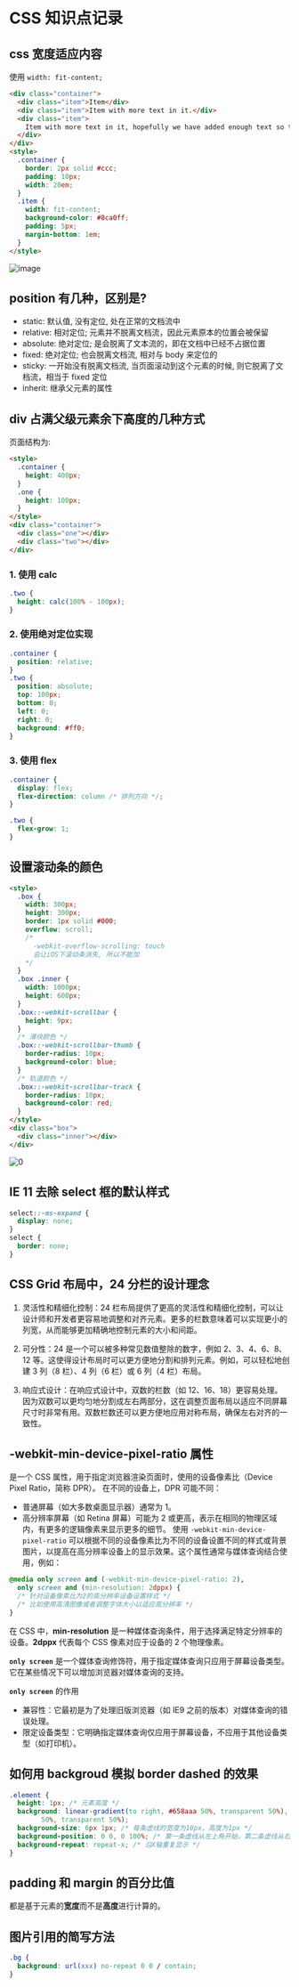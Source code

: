 # CSS 知识点记录

## css 宽度适应内容

使用 `width: fit-content;`

```html
<div class="container">
  <div class="item">Item</div>
  <div class="item">Item with more text in it.</div>
  <div class="item">
    Item with more text in it, hopefully we have added enough text so the text will start to wrap.
  </div>
</div>
<style>
  .container {
    border: 2px solid #ccc;
    padding: 10px;
    width: 20em;
  }
  .item {
    width: fit-content;
    background-color: #8ca0ff;
    padding: 5px;
    margin-bottom: 1em;
  }
</style>
```

![image](https://github.com/user-attachments/assets/0da54264-908e-4093-89bd-61b88d7cea80)

## position 有几种，区别是?

- static: 默认值, 没有定位, 处在正常的文档流中
- relative: 相对定位; 元素并不脱离文档流，因此元素原本的位置会被保留
- absolute: 绝对定位; 是会脱离了文本流的，即在文档中已经不占据位置
- fixed: 绝对定位; 也会脱离文档流, 相对与 body 来定位的
- sticky: 一开始没有脱离文档流, 当页面滚动到这个元素的时候, 则它脱离了文档流，相当于 fixed 定位
- inherit: 继承父元素的属性

## div 占满父级元素余下高度的几种方式

页面结构为:

```html
<style>
  .container {
    height: 400px;
  }
  .one {
    height: 100px;
  }
</style>
<div class="container">
  <div class="one"></div>
  <div class="two"></div>
</div>
```

### 1. 使用 calc

```css
.two {
  height: calc(100% - 100px);
}
```

### 2. 使用绝对定位实现

```css
.container {
  position: relative;
}
.two {
  position: absolute;
  top: 100px;
  bottom: 0;
  left: 0;
  right: 0;
  background: #ff0;
}
```

### 3. 使用 flex

```css
.container {
  display: flex;
  flex-direction: column /* 排列方向 */;
}

.two {
  flex-grow: 1;
}
```

## 设置滚动条的颜色

```html
<style>
  .box {
    width: 300px;
    height: 300px;
    border: 1px solid #000;
    overflow: scroll;
    /*
      -webkit-overflow-scrolling: touch
      会让iOS下滚动条消失, 所以不能加
    */
  }
  .box .inner {
    width: 1000px;
    height: 600px;
  }
  .box::-webkit-scrollbar {
    height: 9px;
  }
  /* 滑块颜色 */
  .box::-webkit-scrollbar-thumb {
    border-radius: 10px;
    background-color: blue;
  }
  /* 轨道颜色 */
  .box::-webkit-scrollbar-track {
    border-radius: 10px;
    background-color: red;
  }
</style>
<div class="box">
  <div class="inner"></div>
</div>
```

![0](https://github.com/user-attachments/assets/9b79d42f-78d4-482a-929a-a73a9663e3c4)

## IE 11 去除 select 框的默认样式

```css
select::-ms-expand {
  display: none;
}
select {
  border: none;
}
```

## CSS Grid 布局中，24 分栏的设计理念

1. 灵活性和精细化控制：24 栏布局提供了更高的灵活性和精细化控制，可以让设计师和开发者更容易地调整和对齐元素。更多的栏数意味着可以实现更小的列宽，从而能够更加精确地控制元素的大小和间距。

2. 可分性：24 是一个可以被多种常见数值整除的数字，例如 2、3、4、6、8、12 等。这使得设计布局时可以更方便地分割和排列元素。例如，可以轻松地创建 3 列（8 栏）、4 列（6 栏）或 6 列（4 栏）布局。

3. 响应式设计：在响应式设计中，双数的栏数（如 12、16、18）更容易处理。因为双数可以更均匀地分割成左右两部分，这在调整页面布局以适应不同屏幕尺寸时非常有用。双数栏数还可以更方便地应用对称布局，确保左右对齐的一致性。

## -webkit-min-device-pixel-ratio 属性

是一个 CSS 属性，用于指定浏览器渲染页面时，使用的设备像素比（Device Pixel Ratio，简称 DPR）。
在不同的设备上，DPR 可能不同：

- 普通屏幕（如大多数桌面显示器）通常为 1。
- 高分辨率屏幕（如 Retina 屏幕）可能为 2 或更高，表示在相同的物理区域内，有更多的逻辑像素来显示更多的细节。
  使用 `-webkit-min-device-pixel-ratio` 可以根据不同的设备像素比为不同的设备设置不同的样式或背景图片，以提高在高分辨率设备上的显示效果。这个属性通常与媒体查询结合使用，例如：

```css
@media only screen and (-webkit-min-device-pixel-ratio: 2),
  only screen and (min-resolution: 2dppx) {
  /* 针对设备像素比为2的高分辨率设备设置样式 */
  /* 比如使用高清图像或者调整字体大小以适应高分辨率 */
}
```

在 CSS 中，**min-resolution** 是一种媒体查询条件，用于选择满足特定分辨率的设备。**2dppx** 代表每个 CSS 像素对应于设备的 2 个物理像素。

**`only screen`** 是一个媒体查询修饰符，用于指定媒体查询只应用于屏幕设备类型。它在某些情况下可以增加浏览器对媒体查询的支持。

**`only screen`** 的作用

- 兼容性：它最初是为了处理旧版浏览器（如 IE9 之前的版本）对媒体查询的错误处理。
- 限定设备类型：它明确指定媒体查询仅应用于屏幕设备，不应用于其他设备类型（如打印机）。

## 如何用 backgroud 模拟 border dashed 的效果

```css
.element {
  height: 1px; /* 元素高度 */
  background: linear-gradient(to right, #658aaa 50%, transparent 50%), linear-gradient(to right, #658aaa
        50%, transparent 50%);
  background-size: 6px 1px; /* 每条虚线的宽度为10px，高度为1px */
  background-position: 0 0, 0 100%; /* 第一条虚线从左上角开始，第二条虚线从右下角开始 */
  background-repeat: repeat-x; /* 沿X轴重复显示 */
}
```

## padding 和 margin 的百分比值

都是基于元素的**宽度**而不是**高度**进行计算的。

## 图片引用的简写方法

```css
.bg {
  background: url(xxx) no-repeat 0 0 / contain;
}
```
